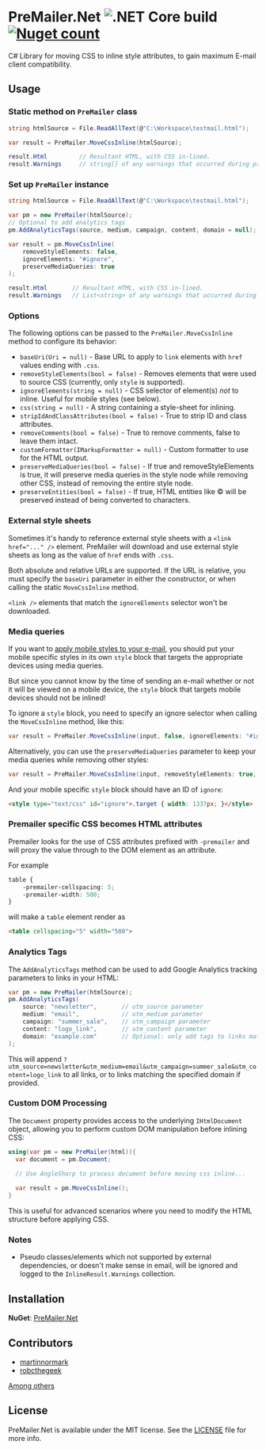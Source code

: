 # PreMailer.Net ![.NET Core build](https://github.com/milkshakesoftware/PreMailer.Net/workflows/.NET%20Core%20build/badge.svg) [![Nuget count](https://img.shields.io/nuget/v/PreMailer.Net.svg?style=flat-square)](https://www.nuget.org/packages/PreMailer.Net/)

C# Library for moving CSS to inline style attributes, to gain maximum E-mail client compatibility.

## Usage

### Static method on `PreMailer` class
```csharp
string htmlSource = File.ReadAllText(@"C:\Workspace\testmail.html");

var result = PreMailer.MoveCssInline(htmlSource);

result.Html 		// Resultant HTML, with CSS in-lined.
result.Warnings 	// string[] of any warnings that occurred during processing.
```

### Set up `PreMailer` instance
```csharp
string htmlSource = File.ReadAllText(@"C:\Workspace\testmail.html");

var pm = new PreMailer(htmlSource);
// Optional to add analytics tags
pm.AddAnalyticsTags(source, medium, campaign, content, domain = null);

var result = pm.MoveCssInline(
    removeStyleElements: false,
    ignoreElements: "#ignore",
    preserveMediaQueries: true
);

result.Html       // Resultant HTML, with CSS in-lined.
result.Warnings   // List<string> of any warnings that occurred during processing.
```

### Options
The following options can be passed to the `PreMailer.MoveCssInline` method to configure its behavior:

- `baseUri(Uri = null)` - Base URL to apply to `link` elements with `href` values ending with `.css`.
- `removeStyleElements(bool = false)` - Removes elements that were used to source CSS (currently, only `style` is supported).
- `ignoreElements(string = null)` - CSS selector of element(s) _not_ to inline. Useful for mobile styles (see below).
- `css(string = null)` - A string containing a style-sheet for inlining.
- `stripIdAndClassAttributes(bool = false)` - True to strip ID and class attributes.
- `removeComments(bool = false)` - True to remove comments, false to leave them intact.
- `customFormatter(IMarkupFormatter = null)` - Custom formatter to use for the HTML output.
- `preserveMediaQueries(bool = false)` - If true and removeStyleElements is true, it will preserve media queries in the style node while removing other CSS, instead of removing the entire style node.
- `preserveEntities(bool = false)` - If true, HTML entities like &copy; will be preserved instead of being converted to characters.

### External style sheets
Sometimes it's handy to reference external style sheets with a `<link href="..." />` element. PreMailer will download and use external style sheets as long as the value of `href` ends with `.css`.

Both absolute and relative URLs are supported. If the URL is relative, you must specify the `baseUri` parameter in either the constructor, or when calling the static `MoveCssInline` method.

`<link />` elements that match the `ignoreElements` selector won't be downloaded.

### Media queries
If you want to [apply mobile styles to your e-mail](http://help.campaignmonitor.com/topic.aspx?t=164), you should put your
mobile specific styles in its own `style` block that targets the appropriate devices using media queries.

But since you cannot know by the time of sending an e-mail whether or not it will be viewed on a mobile device, the `style`
block that targets mobile devices should not be inlined!

To ignore a `style` block, you need to specify an ignore selector when calling the `MoveCssInline` method, like this:

```csharp
var result = PreMailer.MoveCssInline(input, false, ignoreElements: "#ignore");
```

Alternatively, you can use the `preserveMediaQueries` parameter to keep your media queries while removing other styles:

```csharp
var result = PreMailer.MoveCssInline(input, removeStyleElements: true, preserveMediaQueries: true);
```

And your mobile specific `style` block should have an ID of `ignore`:

```html
<style type="text/css" id="ignore">.target { width: 1337px; }</style>
```

### Premailer specific CSS becomes HTML attributes
Premailer looks for the use of CSS attributes prefixed with `-premailer` and will proxy the value through to the DOM element as an attribute.

For example

```css
table {
    -premailer-cellspacing: 5;
    -premailer-width: 500;
}
```

will make a `table` element render as

```html
<table cellspacing="5" width="500">
```
### Analytics Tags
The `AddAnalyticsTags` method can be used to add Google Analytics tracking parameters to links in your HTML:

```csharp
var pm = new PreMailer(htmlSource);
pm.AddAnalyticsTags(
    source: "newsletter",       // utm_source parameter
    medium: "email",            // utm_medium parameter
    campaign: "summer_sale",    // utm_campaign parameter
    content: "logo_link",       // utm_content parameter
    domain: "example.com"       // Optional: only add tags to links matching this domain
);
```

This will append `?utm_source=newsletter&utm_medium=email&utm_campaign=summer_sale&utm_content=logo_link` to all links, or to links matching the specified domain if provided.



### Custom DOM Processing
The `Document` property provides access to the underlying `IHtmlDocument` object, allowing you to perform custom DOM manipulation before inlining CSS:

```csharp
using(var pm = new PreMailer(html)){
  var document = pm.Document;

  // Use AngleSharp to process document before moving css inline...
  
  var result = pm.MoveCssInline();
}
```

This is useful for advanced scenarios where you need to modify the HTML structure before applying CSS.

### Notes

- Pseudo classes/elements which not supported by external dependencies, or doesn't make sense in email, will be ignored and logged to the `InlineResult.Warnings` collection.

## Installation
**NuGet**: [PreMailer.Net](http://nuget.org/List/Packages/PreMailer.Net)

## Contributors

* [martinnormark](https://github.com/martinnormark)
* [robcthegeek](https://github.com/robcthegeek)

[Among others](https://github.com/milkshakesoftware/PreMailer.Net/graphs/contributors)

## License

PreMailer.Net is available under the MIT license. See the [LICENSE](https://github.com/milkshakesoftware/PreMailer.Net/blob/master/LICENSE) file for more info.
